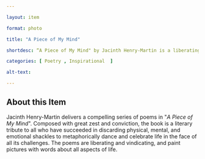 ```yaml
--- 

layout: item 

format: photo 

title: "A Piece of My Mind"

shortdesc: “A Piece of My Mind" by Jacinth Henry-Martin is a liberating and vindicating collection of poems that celebrate overcoming life's challenges with zest and conviction."

categories: [ Poetry , Inspirational  ]

alt-text:  

--- 
```


## About this Item 

Jacinth Henry-Martin delivers a compelling series of poems in "_A Piece of My Mind_". Composed with great zest and conviction, the book is a literary tribute to all who have succeeded in discarding physical, mental, and emotional shackles to metaphorically dance and celebrate life in the face of all its challenges. The poems are liberating and vindicating, and paint pictures with words about all aspects of life.
